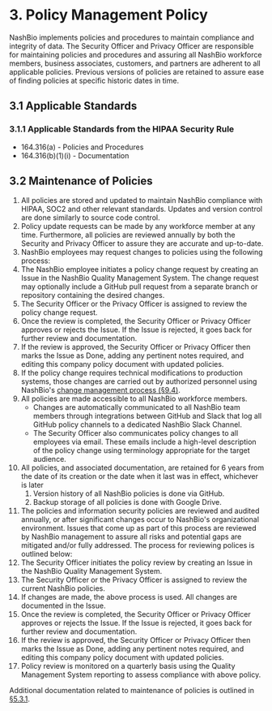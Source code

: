 # 3. Policy Management Policy

NashBio implements policies and procedures to maintain compliance and integrity of data. The Security Officer and Privacy Officer are responsible for maintaining policies and procedures and assuring all NashBio workforce members, business associates, customers, and partners are adherent to all applicable policies. Previous versions of policies are retained to assure ease of finding policies at specific historic dates in time.

## 3.1 Applicable Standards

### 3.1.1 Applicable Standards from the HIPAA Security Rule

* 164.316(a) - Policies and Procedures
* 164.316(b)(1)(i) - Documentation

## 3.2 Maintenance of Policies

1. All policies are stored and updated to maintain NashBio compliance with HIPAA, SOC2 and other relevant standards. Updates and version control are done similarly to source code control.
2. Policy update requests can be made by any workforce member at any time. Furthermore, all policies are reviewed annually by both the Security and Privacy Officer to assure they are accurate and up-to-date.
3. NashBio employees may request changes to policies using the following process:
  1. The NashBio employee initiates a policy change request by creating an Issue in the NashBio Quality Management System. The change request may optionally include a GitHub pull request from a separate branch or repository containing the desired changes.
  2. The Security Officer or the Privacy Officer is assigned to review the policy change request.
  3. Once the review is completed, the Security Officer or Privacy Officer approves or rejects the Issue. If the Issue is rejected, it goes back for further review and documentation.
  4. If the review is approved, the Security Officer or Privacy Officer then marks the Issue as Done, adding any pertinent notes required, and editing this company policy document with updated policies.
  5. If the policy change requires technical modifications to production systems, those changes are carried out by authorized personnel using NashBio's [change management process (§9.4)](#9.4-changing-existing-systems).
4. All policies are made accessible to all NashBio workforce members.  
   * Changes are automatically communicated to all NashBio team members through integrations between GitHub and Slack that log all GitHub policy channels to a dedicated NashBio Slack Channel.
   * The Security Officer also communicates policy changes to all employees via email. These emails include a high-level description of the policy change using terminology appropriate for the target audience.
5. All policies, and associated documentation, are retained for 6 years from the date of its creation or the date when it last was in effect, whichever is later
   1. Version history of all NashBio policies is done via GitHub.
   2. Backup storage of all policies is done with Google Drive.
6. The policies and information security policies are reviewed and audited annually, or after significant changes occur to NashBio's organizational environment. Issues that come up as part of this process are reviewed by NashBio management to assure all risks and potential gaps are mitigated and/or fully addressed. The process for reviewing polices is outlined below:
  1. The Security Officer initiates the policy review by creating an Issue in the NashBio Quality Management System.
  2. The Security Officer or the Privacy Officer is assigned to review the current NashBio policies.
  3. If changes are made, the above process is used. All changes are documented in the Issue.
  4. Once the review is completed, the Security Officer or Privacy Officer approves or rejects the Issue. If the Issue is rejected, it goes back for further review and documentation.
  5. If the review is approved, the Security Officer or Privacy Officer then marks the Issue as Done, adding any pertinent notes required, and editing this company policy document with updated policies.
  6. Policy review is monitored on a quarterly basis using the Quality Management System reporting to assess compliance with above policy.

Additional documentation related to maintenance of policies is outlined in [§5.3.1](#5.3-security-officer).
